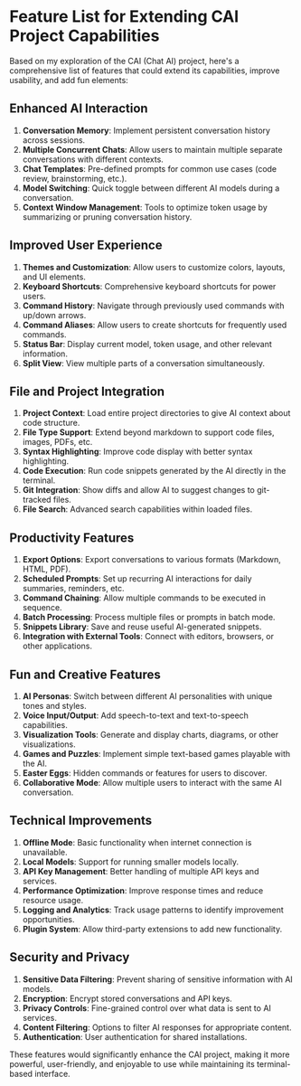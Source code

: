 
# Feature List for Extending CAI Project Capabilities

Based on my exploration of the CAI (Chat AI) project, here's a comprehensive list of features that could extend its capabilities, improve usability, and add fun elements:

## Enhanced AI Interaction

1. **Conversation Memory**: Implement persistent conversation history across sessions.
2. **Multiple Concurrent Chats**: Allow users to maintain multiple separate conversations with different contexts.
3. **Chat Templates**: Pre-defined prompts for common use cases (code review, brainstorming, etc.).
4. **Model Switching**: Quick toggle between different AI models during a conversation.
5. **Context Window Management**: Tools to optimize token usage by summarizing or pruning conversation history.

## Improved User Experience

1. **Themes and Customization**: Allow users to customize colors, layouts, and UI elements.
2. **Keyboard Shortcuts**: Comprehensive keyboard shortcuts for power users.
3. **Command History**: Navigate through previously used commands with up/down arrows.
4. **Command Aliases**: Allow users to create shortcuts for frequently used commands.
5. **Status Bar**: Display current model, token usage, and other relevant information.
6. **Split View**: View multiple parts of a conversation simultaneously.

## File and Project Integration

1. **Project Context**: Load entire project directories to give AI context about code structure.
2. **File Type Support**: Extend beyond markdown to support code files, images, PDFs, etc.
3. **Syntax Highlighting**: Improve code display with better syntax highlighting.
4. **Code Execution**: Run code snippets generated by the AI directly in the terminal.
5. **Git Integration**: Show diffs and allow AI to suggest changes to git-tracked files.
6. **File Search**: Advanced search capabilities within loaded files.

## Productivity Features

1. **Export Options**: Export conversations to various formats (Markdown, HTML, PDF).
2. **Scheduled Prompts**: Set up recurring AI interactions for daily summaries, reminders, etc.
3. **Command Chaining**: Allow multiple commands to be executed in sequence.
4. **Batch Processing**: Process multiple files or prompts in batch mode.
5. **Snippets Library**: Save and reuse useful AI-generated snippets.
6. **Integration with External Tools**: Connect with editors, browsers, or other applications.

## Fun and Creative Features

1. **AI Personas**: Switch between different AI personalities with unique tones and styles.
2. **Voice Input/Output**: Add speech-to-text and text-to-speech capabilities.
3. **Visualization Tools**: Generate and display charts, diagrams, or other visualizations.
4. **Games and Puzzles**: Implement simple text-based games playable with the AI.
5. **Easter Eggs**: Hidden commands or features for users to discover.
6. **Collaborative Mode**: Allow multiple users to interact with the same AI conversation.

## Technical Improvements

1. **Offline Mode**: Basic functionality when internet connection is unavailable.
2. **Local Models**: Support for running smaller models locally.
3. **API Key Management**: Better handling of multiple API keys and services.
4. **Performance Optimization**: Improve response times and reduce resource usage.
5. **Logging and Analytics**: Track usage patterns to identify improvement opportunities.
6. **Plugin System**: Allow third-party extensions to add new functionality.

## Security and Privacy

1. **Sensitive Data Filtering**: Prevent sharing of sensitive information with AI models.
2. **Encryption**: Encrypt stored conversations and API keys.
3. **Privacy Controls**: Fine-grained control over what data is sent to AI services.
4. **Content Filtering**: Options to filter AI responses for appropriate content.
5. **Authentication**: User authentication for shared installations.

These features would significantly enhance the CAI project, making it more powerful, user-friendly, and enjoyable to use while maintaining its terminal-based interface.